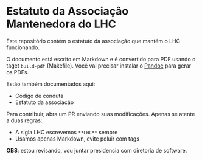 # Estatuto da Associação Mantenedora do LHC

Este repositório contém o estatuto da associação
que mantém o LHC funcionando. 

O documento está  escrito em Markdown e é convertido 
para PDF usando o taget `build-pdf` (Makefile). 
Você vai precisar instalar o 
[Pandoc](https://pandoc.org/) para gerar os PDFs.

Estão também documentados aqui:

- Código de conduta
- Estatuto da associação

Para contribuir, abra um PR enviando suas 
modificações. Apenas se atente a duas regras:

- A sigla LHC escrevemos `**LHC**` sempre
- Usamos apenas Markdown, evite poluir com tags

**OBS**: estou revisando, vou juntar presidencia com
diretoria de software.
